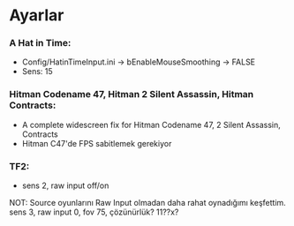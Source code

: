 # Ayarlar

### A Hat in Time:
* Config/HatinTimeInput.ini → bEnableMouseSmoothing → FALSE
* Sens: 15

### Hitman Codename 47, Hitman 2 Silent Assassin, Hitman Contracts:
* A complete widescreen fix for Hitman Codename 47, 2 Silent Assassin, Contracts
* Hitman C47'de FPS sabitlemek gerekiyor

### TF2:
* sens 2, raw input off/on

NOT: Source oyunlarını Raw Input olmadan daha rahat oynadığımı keşfettim. sens 3, raw input 0, fov 75, çözünürlük? 11??x?
